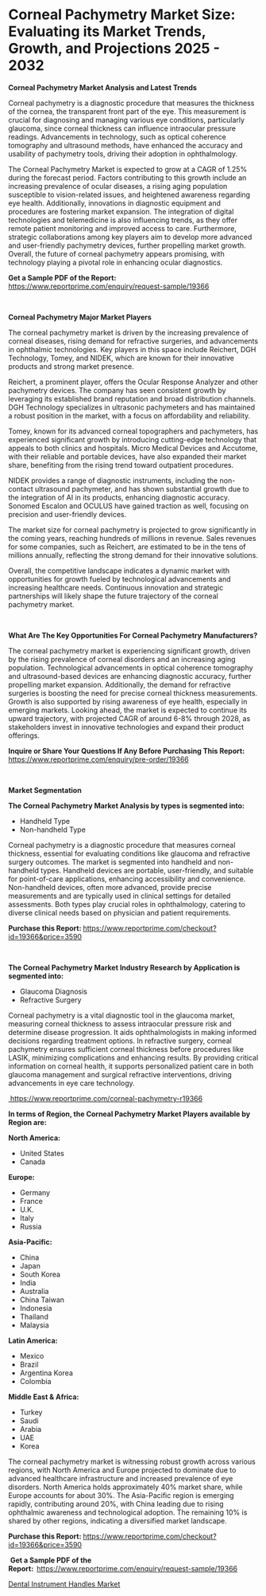 <p><h1>Corneal Pachymetry Market Size: Evaluating its Market Trends, Growth, and Projections 2025 - 2032</h1></p><p><strong>Corneal Pachymetry Market Analysis and Latest Trends</strong></p>
<p><p>Corneal pachymetry is a diagnostic procedure that measures the thickness of the cornea, the transparent front part of the eye. This measurement is crucial for diagnosing and managing various eye conditions, particularly glaucoma, since corneal thickness can influence intraocular pressure readings. Advancements in technology, such as optical coherence tomography and ultrasound methods, have enhanced the accuracy and usability of pachymetry tools, driving their adoption in ophthalmology.</p><p>The Corneal Pachymetry Market is expected to grow at a CAGR of 1.25% during the forecast period. Factors contributing to this growth include an increasing prevalence of ocular diseases, a rising aging population susceptible to vision-related issues, and heightened awareness regarding eye health. Additionally, innovations in diagnostic equipment and procedures are fostering market expansion. The integration of digital technologies and telemedicine is also influencing trends, as they offer remote patient monitoring and improved access to care. Furthermore, strategic collaborations among key players aim to develop more advanced and user-friendly pachymetry devices, further propelling market growth. Overall, the future of corneal pachymetry appears promising, with technology playing a pivotal role in enhancing ocular diagnostics.</p></p>
<p><strong>Get a Sample PDF of the Report:&nbsp;</strong> <a href="https://www.reportprime.com/enquiry/request-sample/19366?utm_campaign=3217&utm_medium=2&utm_source=Github&utm_content=ia&utm_term=19032025&utm_id=corneal-pachymetry">https://www.reportprime.com/enquiry/request-sample/19366</a></p>
<p>&nbsp;</p>
<p><strong>Corneal Pachymetry Major Market Players</strong></p>
<p><p>The corneal pachymetry market is driven by the increasing prevalence of corneal diseases, rising demand for refractive surgeries, and advancements in ophthalmic technologies. Key players in this space include Reichert, DGH Technology, Tomey, and NIDEK, which are known for their innovative products and strong market presence.</p><p>Reichert, a prominent player, offers the Ocular Response Analyzer and other pachymetry devices. The company has seen consistent growth by leveraging its established brand reputation and broad distribution channels. DGH Technology specializes in ultrasonic pachymeters and has maintained a robust position in the market, with a focus on affordability and reliability.</p><p>Tomey, known for its advanced corneal topographers and pachymeters, has experienced significant growth by introducing cutting-edge technology that appeals to both clinics and hospitals. Micro Medical Devices and Accutome, with their reliable and portable devices, have also expanded their market share, benefiting from the rising trend toward outpatient procedures.</p><p>NIDEK provides a range of diagnostic instruments, including the non-contact ultrasound pachymeter, and has shown substantial growth due to the integration of AI in its products, enhancing diagnostic accuracy. Sonomed Escalon and OCULUS have gained traction as well, focusing on precision and user-friendly devices.</p><p>The market size for corneal pachymetry is projected to grow significantly in the coming years, reaching hundreds of millions in revenue. Sales revenues for some companies, such as Reichert, are estimated to be in the tens of millions annually, reflecting the strong demand for their innovative solutions.</p><p>Overall, the competitive landscape indicates a dynamic market with opportunities for growth fueled by technological advancements and increasing healthcare needs. Continuous innovation and strategic partnerships will likely shape the future trajectory of the corneal pachymetry market.</p></p>
<p>&nbsp;</p>
<p><strong>What Are The Key Opportunities For Corneal Pachymetry Manufacturers?</strong></p>
<p><p>The corneal pachymetry market is experiencing significant growth, driven by the rising prevalence of corneal disorders and an increasing aging population. Technological advancements in optical coherence tomography and ultrasound-based devices are enhancing diagnostic accuracy, further propelling market expansion. Additionally, the demand for refractive surgeries is boosting the need for precise corneal thickness measurements. Growth is also supported by rising awareness of eye health, especially in emerging markets. Looking ahead, the market is expected to continue its upward trajectory, with projected CAGR of around 6-8% through 2028, as stakeholders invest in innovative technologies and expand their product offerings.</p></p>
<p><strong>Inquire or Share Your Questions If Any Before Purchasing This Report:</strong> <a href="https://www.reportprime.com/enquiry/pre-order/19366?utm_campaign=3217&utm_medium=2&utm_source=Github&utm_content=ia&utm_term=19032025&utm_id=corneal-pachymetry">https://www.reportprime.com/enquiry/pre-order/19366</a></p>
<p>&nbsp;</p>
<p><strong>Market Segmentation</strong></p>
<p><strong>The Corneal Pachymetry Market Analysis by types is segmented into:</strong></p>
<p><ul><li>Handheld Type</li><li>Non-handheld Type</li></ul></p>
<p><p>Corneal pachymetry is a diagnostic procedure that measures corneal thickness, essential for evaluating conditions like glaucoma and refractive surgery outcomes. The market is segmented into handheld and non-handheld types. Handheld devices are portable, user-friendly, and suitable for point-of-care applications, enhancing accessibility and convenience. Non-handheld devices, often more advanced, provide precise measurements and are typically used in clinical settings for detailed assessments. Both types play crucial roles in ophthalmology, catering to diverse clinical needs based on physician and patient requirements.</p></p>
<p><strong>Purchase this Report:&nbsp;</strong><a href="https://www.reportprime.com/checkout?id=19366&price=3590&utm_campaign=3217&utm_medium=2&utm_source=Github&utm_content=ia&utm_term=19032025&utm_id=corneal-pachymetry">https://www.reportprime.com/checkout?id=19366&price=3590</a></p>
<p>&nbsp;</p>
<p><strong>The Corneal Pachymetry Market Industry Research by Application is segmented into:</strong></p>
<p><ul><li>Glaucoma Diagnosis</li><li>Refractive Surgery</li></ul></p>
<p><p>Corneal pachymetry is a vital diagnostic tool in the glaucoma market, measuring corneal thickness to assess intraocular pressure risk and determine disease progression. It aids ophthalmologists in making informed decisions regarding treatment options. In refractive surgery, corneal pachymetry ensures sufficient corneal thickness before procedures like LASIK, minimizing complications and enhancing results. By providing critical information on corneal health, it supports personalized patient care in both glaucoma management and surgical refractive interventions, driving advancements in eye care technology.</p></p>
<p><a href="https://www.reportprime.com/corneal-pachymetry-r19366?utm_campaign=3217&utm_medium=2&utm_source=Github&utm_content=ia&utm_term=19032025&utm_id=corneal-pachymetry">&nbsp;https://www.reportprime.com/corneal-pachymetry-r19366</a></p>
<p><strong>In terms of Region, the Corneal Pachymetry Market Players available by Region are:</strong></p>
<p>
    <p> <strong> North America: </strong>
        <ul>
            <li>United States</li>
            <li>Canada</li>
        </ul>
        </p> 
    <p> <strong> Europe: </strong>
        <ul>
            <li>Germany</li>
            <li>France</li>
            <li>U.K.</li>
            <li>Italy</li>
            <li>Russia</li>
        </ul>
        </p> 
    <p> <strong> Asia-Pacific: </strong>
        <ul>
            <li>China</li>
            <li>Japan</li>
            <li>South Korea</li>
            <li>India</li>
            <li>Australia</li>
            <li>China Taiwan</li>
            <li>Indonesia</li>
            <li>Thailand</li>
            <li>Malaysia</li>
        </ul>
        </p> 
    <p> <strong> Latin America: </strong>
        <ul>
            <li>Mexico</li>
            <li>Brazil</li>
            <li>Argentina Korea</li>
            <li>Colombia</li>
        </ul>
        </p> 
    <p> <strong> Middle East & Africa: </strong>
        <ul>
            <li>Turkey</li>
            <li>Saudi</li>
            <li>Arabia</li>
            <li>UAE</li>
            <li>Korea</li>
        </ul>
    </p>
    </p>
<p><p>The corneal pachymetry market is witnessing robust growth across various regions, with North America and Europe projected to dominate due to advanced healthcare infrastructure and increased prevalence of eye disorders. North America holds approximately 40% market share, while Europe accounts for about 30%. The Asia-Pacific region is emerging rapidly, contributing around 20%, with China leading due to rising ophthalmic awareness and technological adoption. The remaining 10% is shared by other regions, indicating a diversified market landscape.</p></p>
<p><strong>Purchase this Report: </strong><a href="https://www.reportprime.com/checkout?id=19366&price=3590&utm_campaign=3217&utm_medium=2&utm_source=Github&utm_content=ia&utm_term=19032025&utm_id=corneal-pachymetry">https://www.reportprime.com/checkout?id=19366&price=3590</a></p>
<p>&nbsp;<strong>Get a Sample PDF of the Report:&nbsp;&nbsp;</strong><a href="https://www.reportprime.com/enquiry/request-sample/19366?utm_campaign=3217&utm_medium=2&utm_source=Github&utm_content=ia&utm_term=19032025&utm_id=corneal-pachymetry">https://www.reportprime.com/enquiry/request-sample/19366</a></p>
<p><strong></strong></p>
<p><p><a href="https://github.com/efialiurca/Market-Research-Report-List-1/blob/main/dental-instrument-handles-market.md?utm_campaign=3217&utm_medium=2&utm_source=Github&utm_content=ia&utm_term=19032025&utm_id=corneal-pachymetry">Dental Instrument Handles Market</a></p></p>
